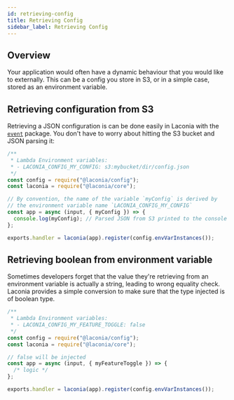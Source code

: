 ```yaml
---
id: retrieving-config
title: Retrieving Config
sidebar_label: Retrieving Config
---
```


## Overview

Your application would often have a dynamic behaviour that you would like to
externally. This can be a config you store in S3, or in a simple case, stored as
an environment variable.

## Retrieving configuration from S3

Retrieving a JSON configuration is can be done easily in Laconia with the
[`event`](api/event.md) package. You don't have to worry about hitting the S3
bucket and JSON parsing it:

```js
/**
 * Lambda Environment variables:
 * - LACONIA_CONFIG_MY_CONFIG: s3:mybucket/dir/config.json
 */
const config = require("@laconia/config");
const laconia = require("@laconia/core");

// By convention, the name of the variable `myConfig` is derived by
// the environment variable name `LACONIA_CONFIG_MY_CONFIG`
const app = async (input, { myConfig }) => {
  console.log(myConfig); // Parsed JSON from S3 printed to the console
};

exports.handler = laconia(app).register(config.envVarInstances());
```

## Retrieving boolean from environment variable

Sometimes developers forget that the value they're retrieving from an
environment variable is actually a string, leading to wrong equality check.
Laconia provides a simple conversion to make sure that the type injected is of
boolean type.

```js
/**
 * Lambda Environment variables:
 * - LACONIA_CONFIG_MY_FEATURE_TOGGLE: false
 */
const config = require("@laconia/config");
const laconia = require("@laconia/core");

// false will be injected
const app = async (input, { myFeatureToggle }) => {
  /* logic */
};

exports.handler = laconia(app).register(config.envVarInstances());
```

